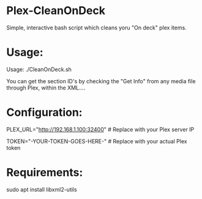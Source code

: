 # Plex-CleanOnDeck
Simple, interactive bash script which cleans yoru "On deck" plex items.

# Usage:

Usage: ./CleanOnDeck.sh <LibrarySectionID>

You can get the section ID's by checking the "Get Info" from any media file through Plex, within the XML....


# Configuration:
PLEX_URL="http://192.168.1.100:32400"   # Replace with your Plex server IP

TOKEN="-YOUR-TOKEN-GOES-HERE-"          # Replace with your actual Plex token

# Requirements:

sudo apt install libxml2-utils
